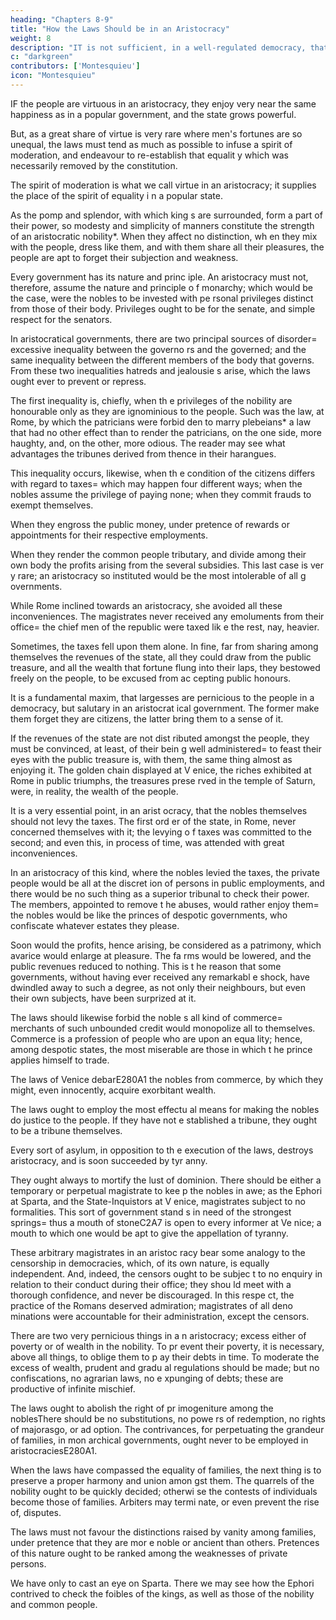 ```yaml
---
heading: "Chapters 8-9"
title: "How the Laws Should be in an Aristocracy"
weight: 8
description: "IT is not sufficient, in a well-regulated democracy, that the divisions of land be equal"
c: "darkgreen"
contributors: ['Montesquieu']
icon: "Montesquieu"
---
```




IF the people are virtuous in an aristocracy, they enjoy very near the same happiness as in a popular government, and the state grows powerful. 

But, as a great share of virtue is very rare where men's fortunes are so unequal, the laws must tend as much as possible to infuse a spirit of moderation, and endeavour to re-establish that equalit y which was necessarily removed by the constitution.

The spirit of moderation is what we call  virtue in an aristocracy; it supplies the place of the spirit of equality i n a popular state.

As the pomp and splendor, with which king s are surrounded, form a part of their power, so modesty and simplicity of  manners constitute the strength of an aristocratic nobility*. When they affect no distinction, wh en they mix with the people, dress like them, and with them share all their pleasures, the people are apt to forget their subjection and weakness.

Every government has its nature and princ iple. An aristocracy must not, therefore, assume the nature and principle o f monarchy; which would be the case, were the nobles to be invested with pe rsonal privileges distinct from those of their body. Privileges ought to be for the senate, and simple respect for the senators.

In aristocratical governments, there are  two principal sources of disorder=  excessive inequality between the governo rs and the governed; and the same inequality between the different members  of the body that governs. From these two inequalities hatreds and jealousie s arise, which the laws ought ever to prevent or repress.

The first inequality is, chiefly, when th e privileges of the nobility are honourable only as they are ignominious to the people. Such was the law, at Rome, by which the patricians were forbid den to marry plebeians* a law that had no other effect than to render the patricians, on the  one side, more haughty, and, on the other, more odious. The reader may see  what advantages the tribunes derived from thence in their harangues.

This inequality occurs, likewise, when th e condition of the citizens differs with regard to taxes=  which may happen  four different ways; when the nobles assume the privilege of paying none; when they commit frauds to exempt themselves. 

When they engross the public money, under pretence of rewards or appointments for their respective employments.

When they render the common people tributary, and divide among their own body the profits arising from the several subsidies. This last case is ver y rare; an aristocracy so instituted would be the most intolerable of all g overnments.

While Rome inclined towards an aristocracy, she avoided all these inconveniences. The magistrates never received any emoluments from their office=  the chief men of the republic were taxed lik e the rest, nay, heavier.

Sometimes, the taxes fell upon them alone. In  fine, far from sharing among themselves the revenues of the state, all they could draw from the public treasure, and all the wealth that fortune flung into their laps, they bestowed freely on the people, to be excused from ac cepting public honours.

It is a fundamental maxim, that largesses are pernicious to the people in a democracy, but salutary in an aristocrat ical government. The former make them forget they are citizens, the latter  bring them to a sense of it.

If the revenues of the state are not dist ributed amongst the people, they must be convinced, at least, of their bein g well administered=  to feast their eyes with the public treasure is, with  them, the same thing almost as enjoying it. The golden chain displayed at V enice, the riches exhibited at Rome in public triumphs, the treasures prese rved in the temple of Saturn, were, in reality, the wealth of the people.

It is a very essential point, in an arist ocracy, that the nobles themselves should not levy the taxes. The first ord er of the state, in Rome, never concerned themselves with it; the levying o f taxes was committed to the second; and even this, in process of time, was attended with great inconveniences. 

In an aristocracy of this kind, where  the nobles levied the taxes, the private people would be all at the discret ion of persons in public employments, and there would be no such thing as a superior tribunal to check their power. The members, appointed to remove t he abuses, would rather enjoy them=  the nobles would be like the princes of despotic governments, who confiscate whatever estates they please.

Soon would the profits, hence arising, be considered as a patrimony, which avarice would enlarge at pleasure. The fa rms would be lowered, and the public revenues reduced to nothing. This is t he reason that some governments, without having ever received any remarkabl e shock, have dwindled away to such a degree, as not only their neighbours, but even their own subjects, have been surprized at it.

The laws should likewise forbid the noble s all kind of commerce=  merchants of such unbounded credit would monopolize all to themselves. Commerce is a profession of people who are upon an equa lity; hence, among despotic states, the most miserable are those in which t he prince applies himself to trade.

The laws of Venice debarE280A1 the nobles from commerce, by which they might, even innocently, acquire exorbitant wealth.

The laws ought to employ the most effectu al means for making the nobles do justice to the people. If they have not e stablished a tribune, they ought to be a tribune themselves.

Every sort of asylum, in opposition to th e execution of the laws, destroys aristocracy, and is soon succeeded by tyr anny.

They ought always to mortify the lust of  dominion. There should be either a temporary or perpetual magistrate to kee p the nobles in awe; as the Ephori at Sparta, and the State-Inquistors at V enice, magistrates subject to no formalities. This sort of government stand s in need of the strongest springs=  thus a mouth of stoneC2A7 is open to every informer at Ve nice; a mouth to which one would be apt to give the appellation of tyranny.

These arbitrary magistrates in an aristoc racy bear some analogy to the censorship in democracies, which, of its own  nature, is equally independent. And, indeed, the censors ought to be subjec t to no enquiry in relation to their conduct during their office; they shou ld meet with a thorough confidence, and never be discouraged. In this respe ct, the practice of the Romans deserved admiration; magistrates of all deno minations were accountable for their administration, except the censors.

There are two very pernicious things in a n aristocracy; excess either of poverty or of wealth in the nobility. To pr event their poverty, it is necessary, above all things, to oblige them to p ay their debts in time. To moderate the excess of wealth, prudent and gradu al regulations should be made; but no confiscations, no agrarian laws, no e xpunging of debts; these are productive of infinite mischief.

The laws ought to abolish the right of pr imogeniture among the noblesThere should be no substitutions, no powe rs of redemption, no rights of majorasgo, or ad option. The contrivances, for perpetuating the grandeur of families, in mon archical governments, ought never to be employed in aristocraciesE280A1.

When the laws have compassed the equality of families, the next thing is to preserve a proper harmony and union amon gst them. The quarrels of the nobility ought to be quickly decided; otherwi se the contests of individuals become those of families. Arbiters may termi nate, or even prevent the rise of, disputes.

The laws must not favour the distinctions raised by vanity among families, under pretence that they are mor e noble or ancient than others. Pretences of this nature ought to be ranked among the weaknesses of private persons.

We have only to cast an eye on Sparta. There we may see how the Ephori contrived to check the foibles of the kings,  as well as those of the nobility and common people.

